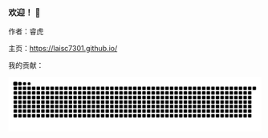 ### 欢迎！ 👋

作者：睿虎

主页：https://laisc7301.github.io/

我的贡献：

![](https://raw.githubusercontent.com/laisc7301/laisc7301/output/github-contribution-grid-snake.svg)

